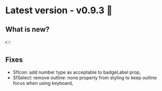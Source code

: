 # Latest version - v0.9.3 🎉

## What is new?

:point_right:

## Fixes

- SfIcon: add number type as acceptable to badgeLabel prop,
- SfSelect: remove outline: none property from styling to keep outline focus when using keyboard,
